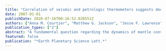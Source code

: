 ```yaml
---
title: "Correlation of seismic and petrologic thermometers suggests deep thermal anomalies beneath hotspots"
date: 2007-01-01
publishDate: 2020-07-16T00:16:52.028551Z
authors: ["Anna M. Courtier", "Matthew G. Jackson", "Jesse F. Lawrence", "Zhengrong Wang", "Cin-Ty Aeolus Lee", "Ralf Halama", "Jessica M. Warren", "Rhea Workman", "Wenbo Xu", "Marc M. Hirschmann", "Angela M. Larson", "Stan R. Hart", "Carolina Lithgow-Bertelloni", "Lars Stixrude", "Wang-Ping Chen"]
publication_types: ["2"]
abstract: "A fundamental question regarding the dynamics of mantle convection is whether some intraplate volcanic centers, known as \"hotspots,\" are the surface manifestations of hot, narrow, thermally driven upwellings, or plumes, rising from the lower mantle. Shown here is a global negative correlation between the thickness of the mantle transition zone (near 410-660 km depth) and petrologically determined potential temperatures of mid-ocean ridge and hotspot magmas. Hotspot potential temperatures are systematically higher than those for mid-ocean ridges, and the transition zone thicknesses beneath these hotspots are thinner. Thus, the majority of oceanic intraplate magmatic centers are associated with deep-seated thermal anomalies, suggesting that such magmatism is probably associated with thermal plumes. (c) 2007 Elsevier B.V. All rights reserved."
featured: false
publication: "*Earth Planetary Science Lett.*"
---
```


